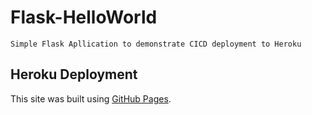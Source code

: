 # Flask-HelloWorld
    Simple Flask Apllication to demonstrate CICD deployment to Heroku

## Heroku Deployment
This site was built using [GitHub Pages](https://pages.github.com/).


